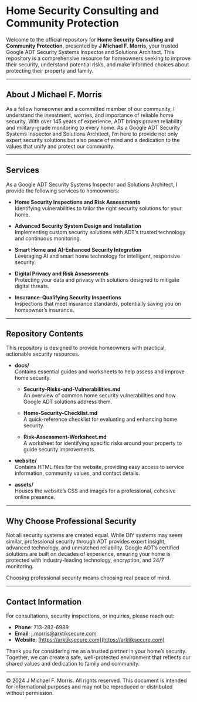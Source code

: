 # Home Security Consulting and Community Protection

Welcome to the official repository for **Home Security Consulting and Community Protection**, presented by **J Michael F. Morris**, your trusted Google ADT Security Systems Inspector and Solutions Architect. This repository is a comprehensive resource for homeowners seeking to improve their security, understand potential risks, and make informed choices about protecting their property and family.

---

## About J Michael F. Morris

As a fellow homeowner and a committed member of our community, I understand the investment, worries, and importance of reliable home security. With over 145 years of experience, ADT brings proven reliability and military-grade monitoring to every home. As a Google ADT Security Systems Inspector and Solutions Architect, I’m here to provide not only expert security solutions but also peace of mind and a dedication to the values that unify and protect our community.

---

## Services

As a Google ADT Security Systems Inspector and Solutions Architect, I provide the following services to homeowners:

- **Home Security Inspections and Risk Assessments**  
  Identifying vulnerabilities to tailor the right security solutions for your home.

- **Advanced Security System Design and Installation**  
  Implementing custom security solutions with ADT’s trusted technology and continuous monitoring.

- **Smart Home and AI-Enhanced Security Integration**  
  Leveraging AI and smart home technology for intelligent, responsive security.

- **Digital Privacy and Risk Assessments**  
  Protecting your data and privacy with solutions designed to mitigate digital threats.

- **Insurance-Qualifying Security Inspections**  
  Inspections that meet insurance standards, potentially saving you on homeowner’s insurance.

---

## Repository Contents

This repository is designed to provide homeowners with practical, actionable security resources.

- **docs/**  
  Contains essential guides and worksheets to help assess and improve home security.
  
  - **Security-Risks-and-Vulnerabilities.md**  
    An overview of common home security vulnerabilities and how Google ADT solutions address them.

  - **Home-Security-Checklist.md**  
    A quick-reference checklist for evaluating and enhancing home security.

  - **Risk-Assessment-Worksheet.md**  
    A worksheet for identifying specific risks around your property to guide security improvements.

- **website/**  
  Contains HTML files for the website, providing easy access to service information, community values, and contact details.

- **assets/**  
  Houses the website’s CSS and images for a professional, cohesive online presence.

---

## Why Choose Professional Security

Not all security systems are created equal. While DIY systems may seem similar, professional security through ADT provides expert insight, advanced technology, and unmatched reliability. Google ADT’s certified solutions are built on decades of experience, ensuring your home is protected with industry-leading technology, encryption, and 24/7 monitoring.

Choosing professional security means choosing real peace of mind.

---

## Contact Information

For consultations, security inspections, or inquiries, please reach out:

- **Phone**: 713-282-6989
- **Email**: [j.morris@arktiksecure.com](mailto:j.morris@arktiksecure.com)
- **Website**: [https://arktiksecure.com](https://arktiksecure.com)

Thank you for considering me as a trusted partner in your home’s security. Together, we can create a safe, well-protected environment that reflects our shared values and dedication to family and community.

---

© 2024 J Michael F. Morris. All rights reserved. This document is intended for informational purposes and may not be reproduced or distributed without permission.